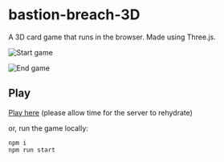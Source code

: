 # bastion-breach-3D
A 3D card game that runs in the browser. Made using Three.js.

![Start game](https://i.imgur.com/RoaxhIi.png)

![End game](https://i.imgur.com/C6o6jCr.png)

## Play

[Play here](https://bastion-breach-3d.herokuapp.com/index.html) (please allow time for the server to rehydrate)

or, run the game locally:

```
npm i
npm run start
```

